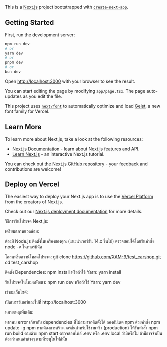 This is a [Next.js](https://nextjs.org) project bootstrapped with [`create-next-app`](https://nextjs.org/docs/app/api-reference/cli/create-next-app).

## Getting Started

First, run the development server:

```bash
npm run dev
# or
yarn dev
# or
pnpm dev
# or
bun dev
```

Open [http://localhost:3000](http://localhost:3000) with your browser to see the result.

You can start editing the page by modifying `app/page.tsx`. The page auto-updates as you edit the file.

This project uses [`next/font`](https://nextjs.org/docs/app/building-your-application/optimizing/fonts) to automatically optimize and load [Geist](https://vercel.com/font), a new font family for Vercel.

## Learn More

To learn more about Next.js, take a look at the following resources:

- [Next.js Documentation](https://nextjs.org/docs) - learn about Next.js features and API.
- [Learn Next.js](https://nextjs.org/learn) - an interactive Next.js tutorial.

You can check out [the Next.js GitHub repository](https://github.com/vercel/next.js) - your feedback and contributions are welcome!

## Deploy on Vercel

The easiest way to deploy your Next.js app is to use the [Vercel Platform](https://vercel.com/new?utm_medium=default-template&filter=next.js&utm_source=create-next-app&utm_campaign=create-next-app-readme) from the creators of Next.js.

Check out our [Next.js deployment documentation](https://nextjs.org/docs/app/building-your-application/deploying) for more details.

วิธีการรันโปรเจค Next.js:

เตรียมสภาพแวดล้อม:

ต้องมี Node.js ติดตั้งในเครื่องของคุณ (แนะนำเวอร์ชัน 14.x ขึ้นไป)
ตรวจสอบได้โดยรันคำสั่ง node -v ในเทอร์มินัล


โคลนหรือดาวน์โหลดโปรเจค:
git clone https://github.com/XAM-9/test_carshop.git
cd test_carshop

ติดตั้ง Dependencies:
npm install
หรือถ้าใช้ Yarn:
yarn install

รันโปรเจคในโหมดพัฒนา:
npm run dev
หรือถ้าใช้ Yarn:
yarn dev

เข้าชมเว็บไซต์:

เปิดเบราว์เซอร์และไปที่ http://localhost:3000



หมายเหตุเพิ่มเติม:

หากพบ error เกี่ยวกับ dependencies ที่ไม่สามารถติดตั้งได้ ลองอัปเดต npm ด้วยคำสั่ง npm update -g npm
หากต้องการสร้างเวอร์ชันสำหรับใช้งานจริง (production) ให้รันคำสั่ง npm run build ตามด้วย npm start
ตรวจสอบไฟล์ .env หรือ .env.local ว่ามีหรือไม่ ถ้ามีอาจจำเป็นต้องกำหนดค่าต่างๆ ตามที่ระบุในไฟล์นั้น
